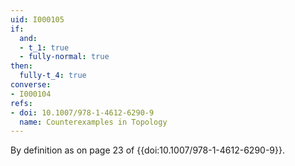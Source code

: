 ```yaml
---
uid: I000105
if:
  and:
  - t_1: true
  - fully-normal: true
then:
  fully-t_4: true
converse:
- I000104
refs:
- doi: 10.1007/978-1-4612-6290-9
  name: Counterexamples in Topology
---
```

By definition as on page 23 of {{doi:10.1007/978-1-4612-6290-9}}.
